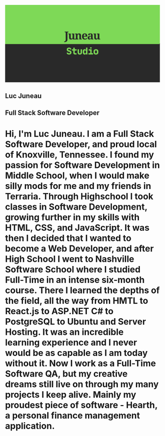 ![My project logo](assets/logo.png)

## Luc Juneau
## Full Stack Software Developer

# Hi, I'm Luc Juneau. I am a Full Stack Software Developer, and proud local of Knoxville, Tennessee. I found my passion for Software Development in Middle School, when I would make silly mods for me and my friends in Terraria. Through Highschool I took classes in Software Development, growing further in my skills with HTML, CSS, and JavaScript. It was then I decided that I wanted to become a Web Developer, and after High School I went to Nashville Software School where I studied Full-Time in an intense six-month course. There I learned the depths of the field, all the way from HMTL to React.js to ASP.NET C# to PostgreSQL to Ubuntu and Server Hosting. It was an incredible learning experience and I never would be as capable as I am today without it. Now I work as a Full-Time Software QA, but my creative dreams still live on through my many projects I keep alive. Mainly my proudest piece of software - Hearth, a personal finance management application.

